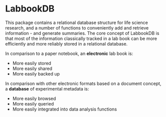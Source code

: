 # LabbookDB

This package contains a relational database structure for life science research, and a number of functions to conveniently add and retrieve information - and generate summaries.
The core concept of LabbookDB is that most of the information classically tracked in a lab book can be more efficiently and more reliably stored in a relational database.

In comparison to a paper notebook, an **electronic** lab book is:
* More easily stored
* More easily shared
* More easily backed up

In comparison with other electronic formats based on a document concept, a **database** of experimental metadata is:
* More easily browsed
* More easily queried
* More easily integrated into data analysis functions
